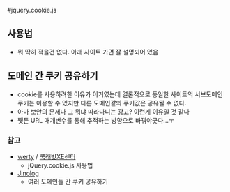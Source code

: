#jquery.cookie.js
## 사용법
 - 뭐 딱히 적을건 없다. 아래 사이트 가면 잘 설명되어 있음

## 도메인 간 쿠키 공유하기
 - cookie를 사용하려한 이유가 이거였는데 결론적으로 동일한 사이트의 서브도메인 쿠키는 이용할 수 있지만 다른 도메인같의 쿠키값은 공유될 수 없다.
 - 아마 보안의 문제나 그 뭐냐 따라다니는 광고? 이런게 이유일 것 같다
 - 쨋든 URL 매개변수를 통해 추적하는 방향으로 바꿔야긋다...ㅜ

### 참고
 - [werty](http://naminsik.com/blog/1864 "werty") / [쿡래빗XE센터](http://xecenter.com/xe/open_tip/4684 "werty")
	 - jQuery.cookie.js 사용법
 - [Jinolog](http://jinolog.com/programming/etc/2011/11/13/sharing-cookies-across-multiple-domains.html "여러 도메인들 간 쿠키 공유하기")
	 - 여러 도메인들 간 쿠키 공유하기